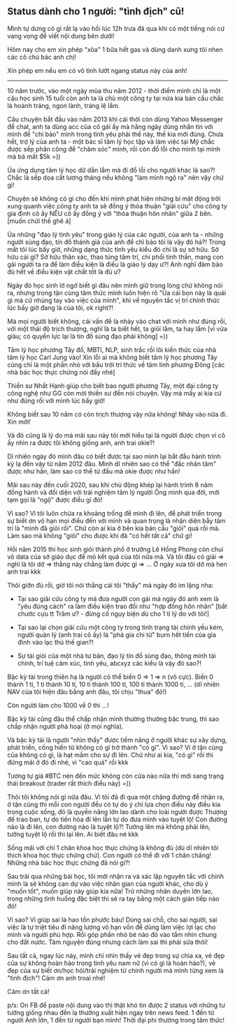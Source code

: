 ## Status dành cho 1 người: "tình địch" cũ!

Mình tự dưng có gì rất lạ vào hồi lúc 12h trưa đã qua khi có một tiếng nói cứ vang vọng để viết nội dung bên dưới!

Hôm nay cho em xin phép "xõa" 1 bữa hết gas và dùng danh xưng tôi nhen các cô chú bác anh chị! 

Xin phép em nếu em có vô tình lướt ngang status này của anh!

_________________

10 năm trước, vào một ngày mùa thu năm 2012 - thời điểm mình chỉ là một cậu học sinh 15 tuổi còn anh ta là chủ một công ty tại nửa kia bán cầu chắc là hoành tráng, ngon lành, tráng lệ lắm. 

Câu chuyện bắt đầu vào năm 2013 khi cái thời còn dùng Yahoo Messenger để chat, anh ta dùng acc của cô gái ấy mà hằng ngày dùng nhắn tin với mình để "chỉ bảo" mình trong tình yêu phải thế này, thế kia mới đúng. Chưa hết, trợ lý của anh ta - một bác sĩ tâm lý học tập và làm việc tại Mỹ chắc được sếp phân công để "chăm sóc" mình, rồi còn đổ lỗi cho mình tại mình mà bả mất $5k =)) 

Ủa ứng dụng tâm lý học dữ dằn lắm mà đi đổ lỗi cho người khác là sao?! Chắc là sếp dọa cắt lương tháng nếu không "làm mình ngộ ra" nên vậy chứ gì!

Chuyện sẽ không có gì cho đến khi mình phát hiện những bí mật động trời xung quanh việc công ty anh ta sẽ đồng ý thỏa thuận "giải cứu" cho công ty gia đình cô ấy NẾU cô ấy đồng ý với "thỏa thuận hôn nhân" giữa 2 bên. [muốn chửi thề ghê á]

Ủa những "đạo lý tình yêu" trong giáo lý của các người, của anh ta - những người sùng đạo, tín đồ thánh giá của anh để chỉ bảo tôi là vậy đó hả?! Trong mắt tôi lúc bấy giờ, những dạng thức tình yêu kiểu đó chỉ là sự sở hữu. Sở hữu cái gì? Sở hữu thân xác, thao túng tâm trí, chi phối tinh thần, mang con gái người ta ra để làm điều kiện là điều là giáo lý dạy ư?! Anh nghĩ đảm bảo đủ hết về điều kiện vật chất tốt là đủ ư?

Ngày đó học sinh lớ ngớ biết gì đâu nên mình giữ trong lòng chứ không nói ra, nhưng trong tận cùng tâm thức mình luôn hiện rõ "Ủa cái bọn này là quái gì mà cứ nhúng tay vào việc của mình", khi về nguyên tắc vị trí chính thức lúc bấy giờ đang là của tôi, ok right?!

Mà mọi người biết không, cái vấn đề là nhảy vào chat với mình như đúng rồi, với một thái độ trịch thượng, nghĩ là ta biết hết, ta giỏi lắm, ta hay lắm [vì vừa giàu; có quyền lực lại là tín đồ sùng đạo phải không] =))

Tâm lý học phương Tây đồ, MBTI, NLP, sinh trắc rồi lôi kiến thức của nhà tâm lý học Carl Jung vào! Xin lỗi ai mà không biết tâm lý học phương Tây cũng chỉ là một phần nhỏ với bầu trời tri thức về tâm linh phương Đông [các nhà bác học thực chứng nói đấy nhé]

Thiền sư Nhất Hạnh giúp cho biết bao người phương Tây, một đại công ty công nghệ như GG còn mời thiền sư đến nói chuyện. Vậy mà mấy ai kia cứ như đúng rồi với mình lúc bấy giờ!

Không biết sau 10 năm có còn trịch thượng vậy nữa không! Nhảy vào nữa đi. Xin mời!

Và đó cũng là lý do mà mãi sau này tôi mới hiểu tại là người được chọn vì cô ấy nhìn ra được tôi không giống anh, anh trai okie?!

Dĩ nhiên ngày đó mình đâu có biết được tại sao mình lại bắt đầu hành trình kỳ lạ đến vậy từ năm 2012 đâu. Mình dĩ nhiên sao có thể "đắc nhân tâm" được như hắn, làm sao có thể từ đầu mà okie được như hắn!

Mãi sau này đến cuối 2020, sau khi chủ động khép lại hành trình 8 năm đồng hành và đối diện với trải nghiệm tâm lý người Ông mình qua đời, mới tạm gọi là "ngộ" được điều gì đó!

Vì sao? Vì tôi luôn chừa ra khoảng trống để mình đi lên, để phát triển trong sự biết ơn vô hạn mọi điều đến với mình và quan trọng là nhận diện bẫy tâm trí là "mình đã giỏi rồi". Chứ còn ai kia ở bên kia bán cầu "giỏi" quá rồi mà. Làm sao mà không "giỏi" cho được khi đã "có hết tất cả" chứ gì!

Hồi năm 2015 thi học sinh giỏi thành phố ở trường Lê Hồng Phong còn chui vô data của sở giáo dục để mò kết quả của tôi nữa mà. Và tôi đâu có giải => nghĩ là tôi dở => thằng này chẳng làm được gì => ... Ờ ngày xưa tôi dở mà hen anh trai kkk

Thôi giỡn đủ rồi, giờ tôi nói thẳng cái tôi "thấy" mà ngày đó im lặng nha:

- Tại sao giải cứu công ty mà đưa người con gái mà ngày đó anh xem là "yêu đúng cách" ra làm điều kiện trao đổi như "hợp đồng hôn nhân" [bắt chước cựu tt Trăm ư? - đừng cố ngụy biện dù cho 1 tỉ lý do với tôi!]

- Tại sao lại chọn giải cứu một công ty trong tình trạng tài chính yếu kém, người quản lý (anh trai cô ấy) là "phá gia chi tử" burn hết tiền của gia đình vào lạc thú thế gian?! 

- Sự tài giỏi của một nhà tư bản, đạo lý tín đồ sùng đạo, thông minh tài chính, trí tuệ cảm xúc, tình yêu, abcxyz các kiểu là vậy đó sao?!

Bậc kỳ tài trong thiên hạ là người có thể biến 0 => 1 => n (vô cực). Biến 0 thành 1 tỉ, 1 tỉ thành 10 tỉ, 10 tỉ thành 100 tỉ, 100 tỉ thành 1000 tỉ, ... (dĩ nhiên NAV của tôi hiện đâu bằng anh đâu, tôi chịu "thua" đó!)

Còn người làm cho 1000 về 0 thì ...!

Bậc kỳ tài cũng đâu thể chấp nhận mình thường thường bậc trung, thì sao chấp nhận người phá hoại (ở mọi nghĩa). 

Và bậc kỳ tài là người "nhìn thấy" được tiềm năng ở người khác sự xây dựng, phát triển, cống hiến từ không có gì trở thành "có gì". Vì sao? Vì ở tận cùng của không có gì, là hạt mầm cho sự đi lên. Chứ như ai kia, "có gì" rồi thì đứng mãi ở đó đi nhé, vì "cao quá" rồi kkk

Tương tự giá #BTC nén đến mức không còn cửa nào nữa thì mới sang trạng thái breakout (trader rất thích điều này) =))

Thôi tôi không nói gì nữa đâu. Vì tôi đã đi qua một chặng đường để nhận ra, ở tận cùng thì mỗi con người đều có tự do ý chí lựa chọn điều này điều kia trong cuộc sống, đó là quyền năng lớn lao dành cho loài người được Thượng đế trao ban, tự do tiến hóa đi lên lẫn tự do đưa mình vào tuyệt lộ! Con đường nào là đi lên, con đường nào là tuyệt lộ?! Tưởng lên mà không phải lên, tưởng tuyệt lộ rồi thì lại lên. Ai biết đâu nè kkk

Sống mãi với chỉ 1 chân khoa học thực chứng là không đủ (dù dĩ nhiên tôi thích khoa học thực chứng chứ). Con người có thể đi với 1 chân chăng! Những nhà bác học thực chứng đã nói gì?! 

Sau trải qua những bài học, tôi mới nhận ra và xác lập nguyên tắc với chính mình là sẽ không can dự vào việc nhân gian của người khác, cho dù ý "muốn tốt", muốn giúp này giúp kia nữa! Trừ những nhân duyên lớn lao, trong những tình huống đặc biệt thì sẽ ra tay bằng một cách gián tiếp nào đó! 

Vì sao? Vì giúp sai là hao tổn phước báu! Dùng sai chỗ, cho sai người, sai việc là tự triệt tiêu đi năng lượng vô hạn vốn để dùng làm việc lợi lạc cho mình và người phù hợp. Rồi góp phần nhỏ bé nào đó vào tầm nhìn chung cho đất nước. Tâm nguyện đúng nhưng cách làm sai thì phải sửa thôi!

Sau tất cả, ngay lúc này, mình chỉ nhìn thấy vẻ đẹp trong sự chia xa, vẻ đẹp của sự không hoàn hảo trong tình yêu nam nữ (vì có gì là hoàn hảo?), vẻ đẹp của sự biết ơn/học hỏi/trải nghiệm từ chính người mà mình từng xem là "tình địch"! Cảm ơn anh troai nhé!

Cảm ơn tất cả!

p/s: On FB để paste nội dung vào thì thật khó tin được 2 status với những tư tưởng giống nhau đến lạ thường xuất hiện ngay trên news feed. 1 đến từ người Anh lớn, 1 đến từ người bạn mình! Thời đại phi thường trong tâm thức!